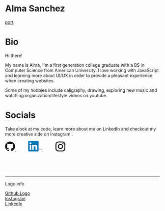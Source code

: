 # Alma Sanchez
[port](https://alma-sanchez.github.io/)

# Bio
Hi there! 

My name is Alma, I'm a first generation college graduate with a BS in Computer Science from American University. I love working with JavaScript and learning more about UI/UX in order to provide a pleasant experience when creating websites.

Some of my hobbies include caligraphy, drawing, exploring new music and watching organization/lifestyle videos on youtube. 

# Socials
Take alook at my code, learn more about me on LinkedIn and checkout my more creative side on Instagram .

<a href="https://www.github.com/alma-sanchez/" target="_blank">
    <img src="./logos/GitHub-Mark/PNG/GitHub-Mark-32px.png" alt="github logo linking to my homepage at ">
</a> 
&nbsp; &nbsp; &nbsp; &nbsp; &nbsp;

<a href="https://www.linkedin.com/in/almaysanchez/" target="_blank">
    <img src="./logos/LinkedIn/In-only-logo/2-Color/In-2C-34px-TM.png" alt="linkedin badge linking to www.linkedin.com/in/almaysanchez/">
</a>
&nbsp; &nbsp; &nbsp; &nbsp; &nbsp;

<a href="https://www.instagram.com/_mastering_my_creativity_/" target="_blank">
    <img src="./logos/IG/sm-icons-instagram-glyph-logo.png" height="32px" alt="ig badge linking to www.instagram.com/_mastering_my_creativity_/">
</a>


<br /> <br /> <br />
<hr />
Logo info <br />

[Github Logo](https://github.com/logos) <br/>
[Instagram](https://en.instagram-brand.com/assets/icons) <br/>
[LinkedIn](https://brand.linkedin.com/)